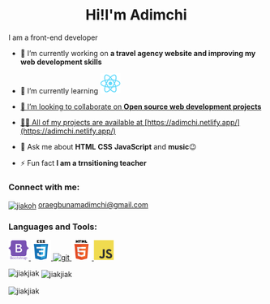 <h1 align="center">Hi!I'm Adimchi</h1>
<p> I am a front-end developer </p>

- 🔭 I’m currently working on **a travel agency website and improving my web development skills**

- 🌱 I’m currently learning  <a href="https://developer.mozilla.org/en-US/docs/Web/React" target="_blank" rel="noreferrer"> <img src="https://raw.githubusercontent.com/devicons/devicon/master/icons/react/react-original.svg" alt="javascript" width="40" height="40"/>

- 👯 I’m looking to collaborate on **Open source web development projects**

- 👨‍💻 All of my projects are available at [https://adimchi.netlify.app/](https://adimchi.netlify.app/)

- 💬 Ask me about **HTML**  **CSS** **JavaScript** and **music**😉

- ⚡ Fun fact **I am a trnsitioning teacher**

<h3 align="left">Connect with me:</h3>
<p align="left">
<a href="https://linkedin.com/in/adimchi-oraegbunam" target="blank"><img align="center" src="https://raw.githubusercontent.com/rahuldkjain/github-profile-readme-generator/master/src/images/icons/Social/linked-in-alt.svg" alt="jiakoh" height="30" width="40" /></a>
  <a href= "mailto:oraegbunamadimchi@gmail.com">oraegbunamadimchi@gmail.com</a>
</p>

<h3 align="left">Languages and Tools:</h3>
<p align="left"> <a href="https://getbootstrap.com" target="_blank" rel="noreferrer"> <img src="https://raw.githubusercontent.com/devicons/devicon/master/icons/bootstrap/bootstrap-plain-wordmark.svg" alt="bootstrap" width="40" height="40"/> </a> <a href="https://www.w3schools.com/css/" target="_blank" rel="noreferrer"> <img src="https://raw.githubusercontent.com/devicons/devicon/master/icons/css3/css3-original-wordmark.svg" alt="css3" width="40" height="40"/> </a>  <a href="https://git-scm.com/" target="_blank" rel="noreferrer"> <img src="https://www.vectorlogo.zone/logos/git-scm/git-scm-icon.svg" alt="git" width="40" height="40"/> </a> <a href="https://www.w3.org/html/" target="_blank" rel="noreferrer"> <img src="https://raw.githubusercontent.com/devicons/devicon/master/icons/html5/html5-original-wordmark.svg" alt="html5" width="40" height="40"/> </a> <a href="https://developer.mozilla.org/en-US/docs/Web/JavaScript" target="_blank" rel="noreferrer"> <img src="https://raw.githubusercontent.com/devicons/devicon/master/icons/javascript/javascript-original.svg" alt="javascript" width="40" height="40"/> </a>
<p><img align="left" src="https://github-readme-stats.vercel.app/api/top-langs?username=adimchithecreator&show_icons=true&theme=radical&locale=en&layout=compact" alt="jiakjiak" /></p>

<p>&nbsp;<img align="center" src="https://github-readme-stats.vercel.app/api?username=adimchithecreator&show_icons=true&theme=radical&locale=en" alt="jiakjiak" height="140"/></p>

<p><img align="center" src="https://github-readme-streak-stats.herokuapp.com/?user=adimchithecreator&" alt="jiakjiak" /></p>
